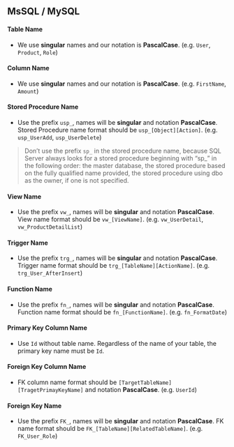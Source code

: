 ## MsSQL / MySQL

#### Table Name
- We use **singular** names and our notation is **PascalCase**. (e.g. `User`, `Product`, `Role`)

#### Column Name
- We use **singular** names and our notation is **PascalCase**. (e.g. `FirstName`, `Amount`)

#### Stored Procedure Name
- Use the prefix `usp_`, names will be **singular** and notation **PascalCase**. Stored Procedure name format should be `usp_[Object][Action]`. (e.g. `usp_UserAdd`, `usp_UserDelete`)

> Don’t use the prefix `sp_` in the stored procedure name, because SQL Server always looks for a stored procedure beginning with “sp_” in the following order: the master database, the stored procedure based on the fully qualified name provided, the stored procedure using dbo as the owner, if one is not specified.

#### View Name
- Use the prefix `vw_`, names will be **singular** and notation **PascalCase**. View name format should be `vw_[ViewName]`. (e.g. `vw_UserDetail`, `vw_ProductDetailList`)

#### Trigger Name
- Use the prefix `trg_`, names will be **singular** and notation **PascalCase**. Trigger name format should be `trg_[TableName][ActionName]`. (e.g. `trg_User_AfterInsert`)

#### Function Name
- Use the prefix `fn_`, names will be **singular** and notation **PascalCase**. Function name format should be `fn_[FunctionName]`. (e.g. `fn_FormatDate`)

#### Primary Key Column Name
- Use `Id` without table name. Regardless of the name of your table, the primary key name must be `Id`.

#### Foreign Key Column Name
- FK column name format should be `[TargetTableName][TragetPrimayKeyName]` and notation **PascalCase**. (e.g. `UserId`)

#### Foreign Key Name
- Use the prefix `FK_`, names will be **singular** and notation **PascalCase**. FK name format should be `FK_[TableName][RelatedTableName]`. (e.g. `FK_User_Role`)

